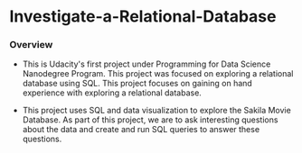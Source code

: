 # Investigate-a-Relational-Database

### Overview
- This is Udacity's first project under Programming for Data Science Nanodegree Program. This project was focused on exploring a relational database using SQL. This project focuses on gaining on hand experience with exploring a relational database.

- This project uses SQL and data visualization to explore the Sakila Movie Database. As part of this project, we are to ask interesting questions about the data and create and run SQL queries to answer these questions.
